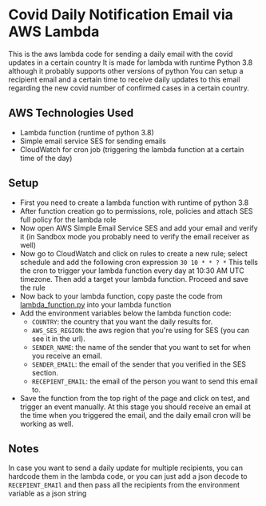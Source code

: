 # Covid Daily Notification Email via AWS Lambda

This is the aws lambda code for sending a daily email with the covid updates in a certain country
It is made for lambda with runtime Python 3.8 although it probably supports other versions of python
You can setup a recipient email and a certain time to receive daily updates to this email regarding the new covid number of confirmed cases in a certain country.

## AWS Technologies Used
 - Lambda function (runtime of python 3.8)
 - Simple email service SES for sending emails
 - CloudWatch for cron job (triggering the lambda function at a certain time of the day)

## Setup
 - First you need to create a lambda function with runtime of python 3.8
 - After function creation go to permissions, role, policies and attach SES full policy for the lambda role
 - Now open AWS Simple Email Service SES and add your email and verify it (in Sandbox mode you probably need to verify the email receiver as well)
 - Now go to CloudWatch and click on rules to create a new rule; select schedule and add the following cron expression `30 10 * * ? *` This tells the cron to trigger your lambda function every day at 10:30 AM UTC timezone. Then add a target your lambda function. Proceed and save the rule
 - Now back to your lambda function, copy paste the code from [lambda_function.py](https://github.com/AliMsayleb/Covid-Notification-Lambda/blob/master/lambda_function.py) into your lambda function 
 - Add the environment variables below the lambda function code:
   - `COUNTRY`: the country that you want the daily results for.
   - `AWS_SES_REGION`: the aws region that you're using for SES (you can see it in the url).
   - `SENDER_NAME`: the name of the sender that you want to set for when you receive an email.
   - `SENDER_EMAIL`: the email of the sender that you verified in the SES section.
   - `RECEPIENT_EMAIL`: the email of the person you want to send this email to.
 - Save the function from the top right of the page and click on test, and trigger an event manually. At this stage you should receive an email at the time when you triggered the email, and the daily email cron will be working as well.

## Notes

In case you want to send a daily update for multiple recipients, you can hardcode them in the lambda code, or you can just add a json decode to `RECEPIENT_EMAIl` and then pass all the recipients from the environment variable as a json string
